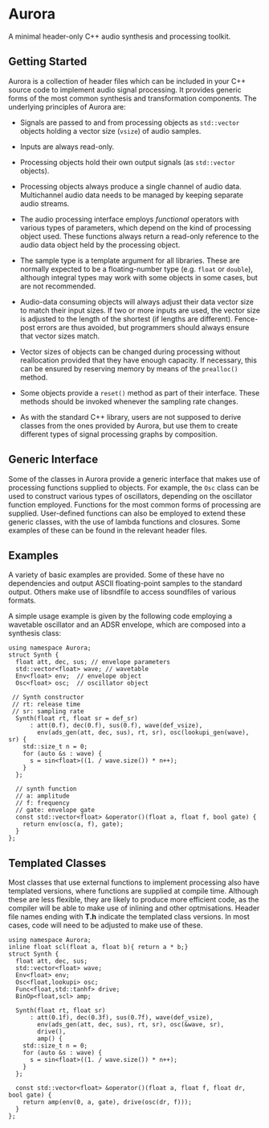 Aurora
========

A minimal header-only C++ audio synthesis and processing toolkit.

Getting Started
------

Aurora is a collection of header files which can be included in your
C++ source code to implement audio signal processing. It provides
generic forms of the most common synthesis and transformation
components. The underlying principles of Aurora are:

- Signals are passed to and from processing objects as `std::vector`
objects holding a vector size (`vsize`) of  audio samples.

- Inputs are always read-only.

- Processing objects hold their own output signals (as `std::vector`
objects).

- Processing objects always produce a single channel of audio data.
Multichannel audio data needs to be managed by keeping separate
audio streams.

- The audio processing interface employs *functional* operators with
various types of parameters, which depend on the kind of processing
object used.  These functions always return a read-only reference to
the audio data object held by the processing object.

- The sample type is a template argument for all libraries. These are
normally expected to be a floating-number type (e.g. `float` or `double`),
although integral types may work with some objects in some cases, but
are not recommended.

- Audio-data consuming objects will always adjust their data vector
size to match their input sizes. If two or more inputs are used, the
vector size is adjusted to the length of the shortest (if lengths are
different). Fence-post errors are thus avoided, but programmers should
always ensure that vector sizes match.

- Vector sizes of objects can be changed during processing without
reallocation provided that they have enough capacity.
If necessary, this can be ensured by reserving memory by means of the `prealloc()`
method.

- Some objects provide a `reset()` method as part of their interface.
These methods should be invoked whenever the sampling rate changes.

- As with the standard C++ library, users are not supposed to derive
classes from the ones provided by Aurora, but use them to create
different types of signal processing graphs by composition.

Generic Interface
----------

Some of the classes in Aurora provide a generic interface that makes
use of processing functions supplied to objects. For example, the
`Osc` class can be used to construct various types of oscillators,
depending on the oscillator function employed. Functions for the
most common forms of processing are supplied. User-defined functions
can also be employed to extend these generic classes, with the use of lambda
functions and closures. Some examples of these can be found in the
relevant header files.

Examples
-----

A variety of basic examples are provided. Some of these have no
dependencies and output ASCII floating-point samples to the standard
output. Others make use of libsndfile to access soundfiles of various
formats.

A simple usage example is given by the following code employing
a wavetable oscillator and an ADSR envelope, which are composed
into a synthesis class:

```
using namespace Aurora;
struct Synth {
  float att, dec, sus; // envelope parameters
  std::vector<float> wave; // wavetable
  Env<float> env;  // envelope object
  Osc<float> osc;  // oscillator object

 // Synth constructor
 // rt: release time
 // sr: sampling rate
  Synth(float rt, float sr = def_sr)
      : att(0.f), dec(0.f), sus(0.f), wave(def_vsize),
        env(ads_gen(att, dec, sus), rt, sr), osc(lookupi_gen(wave), sr) {
    std::size_t n = 0;
    for (auto &s : wave) {
      s = sin<float>((1. / wave.size()) * n++);
    }
  };

  // synth function
  // a: amplitude
  // f: frequency
  // gate: envelope gate 
  const std::vector<float> &operator()(float a, float f, bool gate) {
    return env(osc(a, f), gate);
  }
};
```

Templated Classes
----------

Most classes that use external functions to implement processing also
have templated versions, where functions are supplied at compile time.
Although these are less flexible, they are likely to produce more efficient
code, as the compiler will be able to make use of inlining and other
optmisations. Header file names ending with **T.h** indicate the
templated class versions. In most cases, code will need to be adjusted
to make use of these.

```
using namespace Aurora;
inline float scl(float a, float b){ return a * b;} 
struct Synth {
  float att, dec, sus;
  std::vector<float> wave;
  Env<float> env;
  Osc<float,lookupi> osc;
  Func<float,std::tanhf> drive;
  BinOp<float,scl> amp;

  Synth(float rt, float sr)
      : att(0.1f), dec(0.3f), sus(0.7f), wave(def_vsize),
        env(ads_gen(att, dec, sus), rt, sr), osc(&wave, sr),
        drive(),
        amp() {
    std::size_t n = 0;
    for (auto &s : wave) {
      s = sin<float>((1. / wave.size()) * n++);
    }
  };

  const std::vector<float> &operator()(float a, float f, float dr, bool gate) {
    return amp(env(0, a, gate), drive(osc(dr, f)));
  }
};
```
